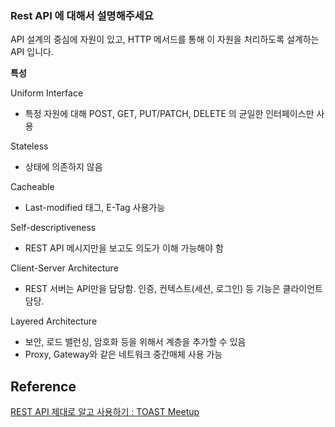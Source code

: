 ### Rest API 에 대해서 설명해주세요

API 설계의 중심에 자원이 있고, HTTP 메서드를 통해 이 자원을 처리하도록 설계하는 API 입니다.

**특성**

Uniform Interface

- 특정 자원에 대해 POST, GET, PUT/PATCH, DELETE 의 균일한 인터페이스만 사용

Stateless

- 상태에 의존하지 않음

Cacheable

- Last-modified 태그, E-Tag 사용가능

Self-descriptiveness

- REST API 메시지만을 보고도 의도가 이해 가능해야 함

Client-Server Architecture

- REST 서버는 API만을 담당함. 인증, 컨텍스트(세션, 로그인) 등 기능은 클라이언트 담당.

Layered Architecture

- 보안, 로드 밸런싱, 암호화 등을 위해서 계층을 추가할 수 있음
- Proxy, Gateway와 같은 네트워크 중간매체 사용 가능

## Reference

[REST API 제대로 알고 사용하기 : TOAST Meetup](https://meetup.toast.com/posts/92)
